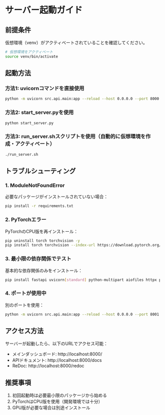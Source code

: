 # サーバー起動ガイド

## 前提条件
仮想環境（venv）がアクティベートされていることを確認してください。

```bash
# 仮想環境をアクティベート
source venv/bin/activate
```

## 起動方法

### 方法1: uvicornコマンドを直接使用
```bash
python -m uvicorn src.api.main:app --reload --host 0.0.0.0 --port 8000
```

### 方法2: start_server.pyを使用
```bash
python start_server.py
```

### 方法3: run_server.shスクリプトを使用（自動的に仮想環境を作成・アクティベート）
```bash
./run_server.sh
```

## トラブルシューティング

### 1. ModuleNotFoundError
必要なパッケージがインストールされていない場合：
```bash
pip install -r requirements.txt
```

### 2. PyTorchエラー
PyTorchのCPU版を再インストール：
```bash
pip uninstall torch torchvision -y
pip install torch torchvision --index-url https://download.pytorch.org/whl/cpu
```

### 3. 最小限の依存関係でテスト
基本的な依存関係のみをインストール：
```bash
pip install fastapi uvicorn[standard] python-multipart aiofiles httpx psutil pyyaml pandas matplotlib python-dotenv aiohttp tabulate colorlog
```

### 4. ポートが使用中
別のポートを使用：
```bash
python -m uvicorn src.api.main:app --reload --host 0.0.0.0 --port 8001
```

## アクセス方法
サーバーが起動したら、以下のURLでアクセス可能：
- メインダッシュボード: http://localhost:8000/
- APIドキュメント: http://localhost:8000/docs
- ReDoc: http://localhost:8000/redoc

## 推奨事項
1. 初回起動時は必要最小限のパッケージから始める
2. PyTorchはCPU版を使用（開発環境では十分）
3. GPU版が必要な場合は別途インストール